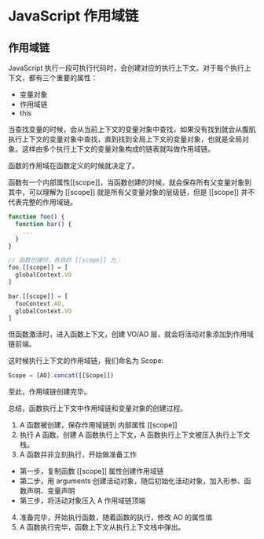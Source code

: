 # JavaScript 作用域链

## 作用域链
JavaScript 执行一段可执行代码时，会创建对应的执行上下文。对于每个执行上下文，都有三个重要的属性：
- 变量对象
- 作用域链
- this

当查找变量的时候，会从当前上下文的变量对象中查找，如果没有找到就会从腹肌执行上下文的变量对象中查找，直到找到全局上下文的变量对象，也就是全局对象。这样由多个执行上下文的变量对象构成的链表就叫做作用域链。

函数的作用域在函数定义的时候就决定了。

函数有一个内部属性[[scope]]，当函数创建的时候，就会保存所有父变量对象到其中，可以理解为 [[scope]] 就是所有父变量对象的层级链，但是 [[scope]] 并不代表完整的作用域链。

```javascript
function foo() {
  function bar() {
    ...
  }
}

// 函数创建时，各自的 [[scope]] 为：
foo.[[scope]] = [
  globalContext.VO
]

bar.[[scope]] = [
  fooContext.AO,
  globalContext.VO
]
```

但函数激活时，进入函数上下文，创建 VO/AO 层，就会将活动对象添加到作用域链前端。

这时候执行上下文的作用域链，我们命名为 Scope:
```javascript
Scope = [AO].concat([[Scope]])
```
至此，作用域链创建完毕。

总结，函数执行上下文中作用域链和变量对象的创建过程。
1. A 函数被创建，保存作用域链到 内部属性 [[scope]]
2. 执行 A 函数，创建 A 函数执行上下文，A 函数执行上下文被压入执行上下文栈。
3. A 函数并非立刻执行，开始做准备工作
- 第一步，复制函数 [[scope]] 属性创建作用域链
- 第二步，用 arguments 创建活动对象，随后初始化活动对象，加入形参、函数声明、变量声明
- 第三步，将活动对象压入 A 作用域链顶端
4. 准备完毕，开始执行函数，随着函数的执行，修改 AO 的属性值
5. A 函数执行完毕，函数上下文从执行上下文栈中弹出。
